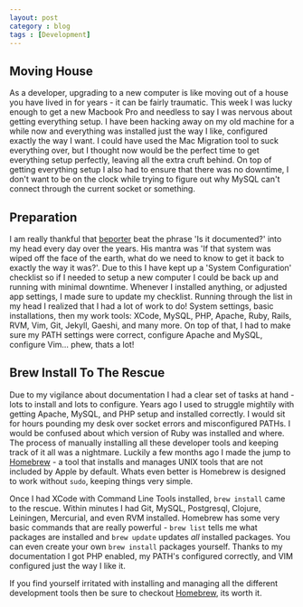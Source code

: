 ```yaml
---
layout: post
category : blog
tags : [Development]
---
```

<h2>Moving House</h2>
<p>As a developer, upgrading to a new computer is like moving out of a house you have lived in for years - it can be fairly traumatic. This week I was lucky enough to get a new Macbook Pro and needless to say I was nervous about getting everything setup.  I have been hacking away on my old machine for a while now and everything was installed just the way I like, configured exactly the way I want. I could have used the Mac Migration tool to suck everything over, but I thought now would be the perfect time to get everything setup perfectly, leaving all the extra cruft behind. On top of getting everything setup I also had to ensure that there was no downtime, I don't want to be on the clock while trying to figure out why MySQL can't connect through the current socket or something.</p>
<h2>Preparation</h2>
<p>I am really thankful that <a href="https://github.com/beporter">beporter</a> beat the phrase 'Is it documented?' into my head every day over the years. His mantra was 'If that system was wiped off the face of the earth, what do we need to know to get it back to exactly the way it was?'. Due to this I have kept up a 'System Configuration' checklist so if I needed to setup a new computer I could be back up and running with minimal downtime. Whenever I installed anything, or adjusted app settings, I made sure to update my checklist. Running through the list in my head I realized that I had a lot of work to do! System settings, basic installations, then my work tools: XCode, MySQL, PHP, Apache, Ruby, Rails, RVM, Vim, Git, Jekyll, Gaeshi, and many more.  On top of that, I had to make sure my PATH settings were correct, configure Apache and MySQL, configure Vim... phew, thats a lot!</p>
<h2>Brew Install To The Rescue</h2>
<p>Due to my vigilance about documentation I had a clear set of tasks at hand - lots to install and lots to configure. Years ago I used to struggle mightily with getting Apache, MySQL, and PHP setup and installed correctly. I would sit for hours pounding my desk over socket errors and misconfigured PATHs. I would be confused about which version of Ruby was installed and where. The process of manually installing all these developer tools and keeping track of it all was a nightmare. Luckily a few months ago I made the jump to <a href="http://mxcl.github.com/homebrew/">Homebrew</a> - a tool that installs and manages UNIX tools that are not included by Apple by default. Whats even better is Homebrew is designed to work without <code>sudo</code>, keeping things very simple.</p>
<p>Once I had XCode with Command Line Tools installed, <code>brew install</code> came to the rescue.  Within minutes I had Git, MySQL, Postgresql, Clojure, Leiningen, Mercurial, and even RVM installed. Homebrew has some very basic commands that are really powerful - <code>brew list</code> tells me what packages are installed and <code>brew update</code> updates <em>all</em> installed packages. You can even create your own <code>brew install</code> packages yourself.  Thanks to my documentation I got PHP enabled, my PATH's configured correctly, and VIM configured just the way I like it.</p>
<p>If you find yourself irritated with installing and managing all the different development tools then be sure to checkout <a href="http://mxcl.github.com/homebrew/">Homebrew</a>, its worth it.</p>

